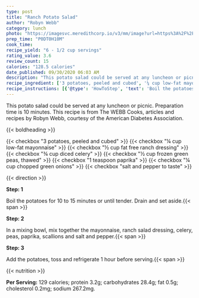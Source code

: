 ```yaml
---
type: post
title: "Ranch Potato Salad"
author: "Robyn Webb"
category: lunch
photo: "https://imagesvc.meredithcorp.io/v3/mm/image?url=https%3A%2F%2Fimages.media-allrecipes.com%2Fuserphotos%2F7823052.jpg"
prep_time: "P0DT0H10M"
cook_time: 
recipe_yield: "6 - 1/2 cup servings"
rating_value: 3.6
review_count: 15
calories: "128.5 calories"
date_published: 09/30/2020 06:03 AM
description: "This potato salad could be served at any luncheon or picnic. Preparation time is 10 minutes. This recipe is from The WEBB Cooks, articles and recipes by Robyn Webb, courtesy of the American Diabetes Association."
recipe_ingredient: ['3 potatoes, peeled and cubed', '¼ cup low-fat mayonnaise', '½ cup fat free ranch dressing', '¾ cup diced celery', '½ cup frozen green peas, thawed', '1 teaspoon paprika', '¼ cup chopped green onions', 'salt and pepper to taste']
recipe_instructions: [{'@type': 'HowToStep', 'text': 'Boil the potatoes for 10 to 15 minutes or until tender. Drain and set aside.\n'}, {'@type': 'HowToStep', 'text': 'In a mixing bowl, mix together the mayonnaise, ranch salad dressing, celery, peas, paprika, scallions and salt and pepper.\n'}, {'@type': 'HowToStep', 'text': 'Add the potatoes, toss and refrigerate 1 hour before serving.\n'}]
---
```


This potato salad could be served at any luncheon or picnic. Preparation time is 10 minutes. This recipe is from The WEBB Cooks, articles and recipes by Robyn Webb, courtesy of the American Diabetes Association. 

{{< boldheading >}}

{{< checkbox "3  potatoes, peeled and cubed" >}}
{{< checkbox "¼ cup low-fat mayonnaise" >}}
{{< checkbox "½ cup fat free ranch dressing" >}}
{{< checkbox "¾ cup diced celery" >}}
{{< checkbox "½ cup frozen green peas, thawed" >}}
{{< checkbox "1 teaspoon paprika" >}}
{{< checkbox "¼ cup chopped green onions" >}}
{{< checkbox "salt and pepper to taste" >}}


{{< direction >}}

**Step: 1**

Boil the potatoes for 10 to 15 minutes or until tender. Drain and set aside.{{< span >}}

**Step: 2**

In a mixing bowl, mix together the mayonnaise, ranch salad dressing, celery, peas, paprika, scallions and salt and pepper.{{< span >}}

**Step: 3**

Add the potatoes, toss and refrigerate 1 hour before serving.{{< span >}}

{{< nutrition >}}

**Per Serving:** 129 calories; protein 3.2g; carbohydrates 28.4g; fat 0.5g; cholesterol 0.2mg; sodium 267.2mg.
